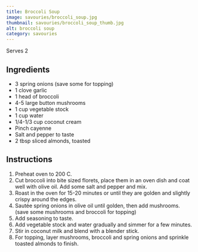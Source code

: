 ```yaml
---
title: Broccoli Soup
image: savouries/broccoli_soup.jpg
thumbnail: savouries/broccoli_soup_thumb.jpg
alt: broccoli soup
category: savouries
---
```


Serves 2

## Ingredients

- 3 spring onions (save some for topping)
- 1 clove garlic
- 1 head of broccoli
- 4-5 large button mushrooms
- 1 cup vegetable stock
- 1 cup water
- 1/4-1/3 cup coconut cream
- Pinch cayenne
- Salt and pepper to taste
- 2 tbsp sliced almonds, toasted

## Instructions

1. Preheat oven to 200 C. 
1. Cut broccoli into bite sized florets, place them in an oven dish and coat well with olive oil. Add some salt and pepper and mix. 
1. Roast in the oven for 15-20 minutes or until they are golden and slightly crispy around the edges.
1. Sautée spring onions in olive oil until golden, then add mushrooms. (save some mushrooms and broccoli for topping)
1. Add seasoning to taste.
1. Add vegetable stock and water gradually and simmer for a few minutes.
1. Stir in coconut milk and blend with a blender stick.
1. For topping, layer mushrooms, broccoli and spring onions and sprinkle toasted almonds to finish.

